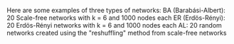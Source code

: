 Here are some examples of three types of networks: 
BA (Barabási-Albert): 20 Scale-free networks with k = 6 and 1000 nodes each
ER (Erdös-Rényi): 20 Erdös-Rényi networks with k = 6 and 1000 nodes each
AL: 20 random networks created using the "reshuffling" method from scale-free networks

